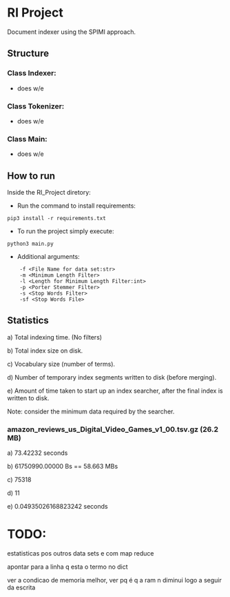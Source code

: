 # RI Project

Document indexer using the SPIMI approach.


## Structure

### Class Indexer:
- does w/e

### Class Tokenizer:
- does w/e

### Class Main:
- does w/e


## How to run

Inside the RI_Project diretory:

- Run the command to install requirements:
```
pip3 install -r requirements.txt
```

- To run the project simply execute:
```
python3 main.py
```

- Additional arguments:
```
    -f <File Name for data set:str>
    -m <Minimum Length Filter>
    -l <Length for Minimum Length Filter:int>
    -p <Porter Stemmer Filter>
    -s <Stop Words Filter>
    -sf <Stop Words File>
```

## Statistics

a) Total indexing time. (No filters)

b) Total index size on disk.

c) Vocabulary size (number of terms).

d) Number of temporary index segments written to disk (before merging).

e) Amount of time taken to start up an index searcher, after the final index is written to disk.

Note: consider the minimum data required by the searcher.

### amazon_reviews_us_Digital_Video_Games_v1_00.tsv.gz (26.2 MB)

a) 73.42232 seconds

b) 61750990.00000 Bs == 58.663 MBs

c) 75318

d) 11

e) 0.04935026168823242 seconds


# TODO:
estatisticas pos outros data sets e com map reduce

apontar para a linha q esta o termo no dict

ver a condicao de memoria melhor, ver pq é q a ram n diminui logo a seguir da escrita
